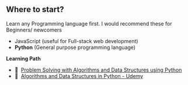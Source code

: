 ## Where to start?

Learn any Programming language first. I would recommend these for Beginners/ newcomers
- JavaScript (useful for Full-stack web development)  
- <strong>Python</strong> (General purpose programming language)

<strong>Learning Path</strong>
  
  - 📗&nbsp;&nbsp;[Problem Solving with Algorithms and Data Structures using Python](https://runestone.academy/ns/books/published/pythonds3/index.html)
  - 🎥&nbsp;&nbsp;[Algorithms and Data Structures in Python - Udemy](https://www.udemy.com/course/algorithms-and-data-structures-in-python/)

<br>
